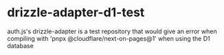 # drizzle-adapter-d1-test
auth.js's drizzle-adapter is a test repository that would give an error when compiling with 'pnpx @cloudflare/next-on-pages@1' when using the D1 database
